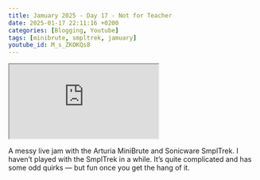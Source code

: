 ```yaml
---
title: Jamuary 2025 - Day 17 - Not for Teacher
date: 2025-01-17 22:11:16 +0200
categories: [Blogging, Youtube]
tags: [minibrute, smpltrek, jamuary]
youtube_id: M_s_ZKOKQs8
---
```



<div class="embed-responsive embed-responsive-16by9" >
    <iframe class="embed-responsive-item"  src="https://www.youtube.com/embed/{{ page.youtube_id }}"></iframe>
</div>

A messy live jam with the Arturia MiniBrute and Sonicware SmplTrek. I haven’t played with the SmplTrek in a while. It’s quite complicated and has some odd quirks — but fun once you get the hang of it.